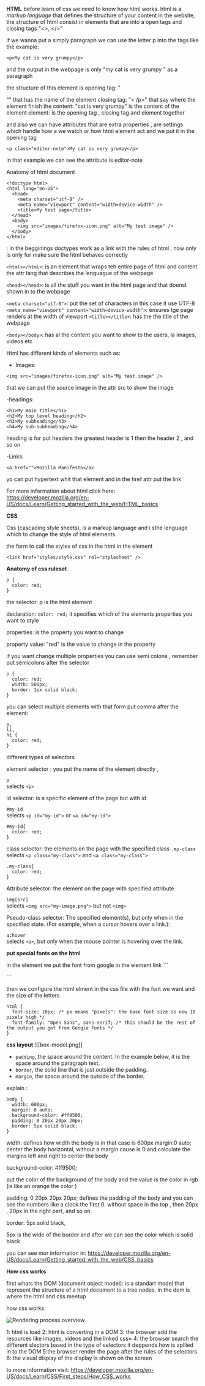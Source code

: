 
**HTML**
before learn of css we need to know how html works. html  is a _markup language_ that defines the structure of your content in the website, the structure of html consist in elements that are into a open tags and closing tags "<>, </>"

if we wanna put a simply paragraph we can use  the letter p into the tags like the example: 


```
<p>My cat is very grumpy</p>
```

and the output in the webpage is only "my cat is very grumpy " as a paragraph


the structure of this element is 
opening tag: "<p>"" that has the name of the element 
closing tag: "<  /p>"  that say where the element finish
the content: "cat is very grumpy" is the content of the element
element: is the opening tag , closing tag and element together


and also we can have attributes that are extra properties , are settings which handle how a we watch or how html element act and we put it in the opening tag

```
<p class="editor-note">My cat is very grumpy</p>
```

in that example we can see the attribute is editor-note 


Anatomy of html document

```
<!doctype html>
<html lang="en-US">
  <head>
    <meta charset="utf-8" />
    <meta name="viewport" content="width=device-width" />
    <title>My test page</title>
  </head>
  <body>
    <img src="images/firefox-icon.png" alt="My test image" />
  </body>
</html>
```

<!doctype html>: in the begginings doctypes work as a link with the rules of html , now only is only for make sure the html behaves correctly
`<html></html>`: is an element that wraps teh entire page of html and content the attr lang that describes the lenguague of the webpage

`<head></head>`: is all the stuff you want in the html page and that doenst shown in to the webpage 

`<meta charset="utf-8">`: put the set of characters in this case it use UTF-8
`<meta name="viewport" content="width=device-width">`: ensures tge page renders at the width of viewport
`<title></title>`: has the the title of the webpage

`<body></body>`: has al the content you want to show to the users, la images, videos etc


Html has different kinds of elements such as:
- Images:
```
<img src="images/firefox-icon.png" alt="My test image" />
```

that we can put the source image in the attr src to show the image 

-headings: 

```
<h1>My main title</h1>
<h2>My top level heading</h2>
<h3>My subheading</h3>
<h4>My sub-subheading</h4>
```

heading is for put headers the greatest header is 1 then the header 2 , and so on 


-Links:
```
<a href="">Mozilla Manifesto</a>
```

yo can put hypertext whit that element and in the href attr put the link


For more information about html click here: https://developer.mozilla.org/en-US/docs/Learn/Getting_started_with_the_web/HTML_basics




**CSS**



Css (cascading style sheets), is a markup language  and i sthe lenguage which to change the style of html elements.


the form to call the styles of css in the html  in the element <head >

```
<link href="styles/style.css" rel="stylesheet" />
```


**Anatomy of css ruleset**


```
p {
  color: red;
}
```

the selector: p is the html element 

declaration: `color: red;` it specifies which of the elements properties you want to style

properties: is the property you want to change 


property value: "red" is the value to change in the property 



if you want change multiple properties you can use semi colons , remember put semicolons after the selector 


```
p {
  color: red;
  width: 500px;
  border: 1px solid black;
}
```

you can select multiple elements with that form put comma after the element: 

```
p,
li,
h1 {
  color: red;
}
```



different types of selectors


element selector : you put the name of the element directly , 

`p`  
selects `<p>`


id selector: is a specific element of the page but with id 

`#my-id`  
selects `<p id="my-id">` or `<a id="my-id">`


```
#my-id{
  color: red;
}
```

class selector: the elements on the page with the specified class 
`.my-class`  
selects `<p class="my-class">` and `<a class="my-class">`

```
.my-class{
  color: red;
}
```


Attribute selector: the element on the page with specified attribute 

`img[src]`  
selects `<img src="my-image.png">` but not `<img>`

Pseudo-class selector: The specified element(s), but only when in the specified state. (For example, when a cursor hovers over a link.):

`a:hover`  
selects `<a>`, but only when the mouse pointer is hovering over the link.


**put special fonts on the html**


in the element <head> we put the font from google in the element link ```
<link
  href="https://fonts.googleapis.com/css?family=Open+Sans"
  rel="stylesheet" />
```


then we configure the html elment in the css file with the font we want and the size of the letters

```
html {
  font-size: 10px; /* px means "pixels": the base font size is now 10 pixels high */
  font-family: "Open Sans", sans-serif; /* this should be the rest of the output you got from Google Fonts */
}
```


**css layout**
![[box-model.png]]

- `padding`, the space around the content. In the example below, it is the space around the paragraph text.
- `border`, the solid line that is just outside the padding.
- `margin`, the space around the outside of the border.

explain : 
```
body {
  width: 600px;
  margin: 0 auto;
  background-color: #ff9500;
  padding: 0 20px 20px 20px;
  border: 5px solid black;
}
```

width: defines how width the body is in that case is 600px
margin:0 auto; center the body horizontal, without a margin cause is 0 and calculate the margins left and right to center the body 

background-color: #ff9500;

put the color of the background of the body and the value is the color in rgb (is like an orange the color )

padding: 0 20px 20px 20px;
defines the padding of the body and you can see the numbers like a clock the first 0: without space in the top , then 20px , 20px in the right part, and so on


border: 5px solid black, 

5px is the wide of the border and after we can see the color which is solid black


you can see mor information in: https://developer.mozilla.org/en-US/docs/Learn/Getting_started_with_the_web/CSS_basics


**How css works**


first whats the DOM (document object model): is a standart model that represent the structure of a html document to a tree nodes, in the dom is where the html and css meetup


how css works: 

![Rendering process overview](https://developer.mozilla.org/en-US/docs/Learn/CSS/First_steps/How_CSS_works/rendering.svg)


1: html is load
2: html is converting in a DOM
3: the browser add the resources like images, videos and the linked css= <link rel="stylesheet" href="estilos.css">
4: the browser search the different slectors based in the type of selectors it deppends how is apllied in to the DOM
5:the browser render the page after the rules of the selectors
6: the visual display of the display is shown on the screen


to more information visit: https://developer.mozilla.org/en-US/docs/Learn/CSS/First_steps/How_CSS_works






















